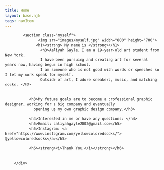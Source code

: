 ```yaml
---
title: Home
layout: base.njk
tags: navItem
---
```

<div class="self-intro">
         
            <section class="myself">
                   <img src="images/myself.jpg" width="800" height="700">
                  <h1><strong> My name is </strong></h1>
                    <h3>Aaliyah Gayle, I am a 19-year-old art student from New York.
                    I have been pursuing and creating art for several years now, having begun in high school.
                    I am someone who is not good with words or speeches so I let my work speak for myself.
                    Outside of art, I adore sneakers, music, and matching socks. </h3>


               <h3>My future goals are to become a professional graphic designer, working for a big company and eventually
                 opening up my own graphic design company.</h3>

               <h4>Interested in me or have any questions: </h4>
               <h5>Email: aaliyahgayle2002@gmail.com</h5>
               <h5>Instagram: <a href="https://www.instagram.com/yellowcoloredsocks/"> @yellowcoloredsocks</a></h5>

               <h6><strong><i>Thank You.</i></strong></h6>
         

        </div>
